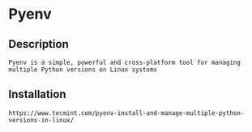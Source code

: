 # Pyenv

## Description

	Pyenv is a simple, powerful and cross-platform tool for managing multiple Python versions on Linux systems

## Installation

	https://www.tecmint.com/pyenv-install-and-manage-multiple-python-versions-in-linux/


